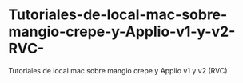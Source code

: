 # Tutoriales-de-local-mac-sobre-mangio-crepe-y-Applio-v1-y-v2-RVC-
Tutoriales de local mac sobre mangio crepe  y Applio v1 y v2 (RVC) 
